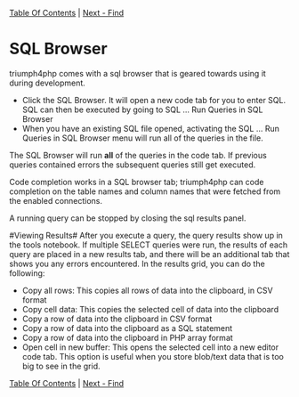 [Table Of Contents](/#toc) | [Next - Find](/find/)

# SQL Browser #

triumph4php comes with a sql browser that is geared towards
using it during development.

* Click the SQL Browser. It will open a new code tab for
  you to enter SQL.  SQL can then be executed by going to
  SQL ... Run Queries in SQL Browser
* When you have an existing SQL file opened, activating the 
  SQL ... Run Queries in SQL Browser menu will run all of the 
  queries in the file.

The SQL Browser will run **all** of the queries in the 
code tab. If previous queries contained errors
the subsequent queries still get executed.

Code completion works in a SQL browser tab; triumph4php
can code completion on the table names and column names that were
fetched from the enabled connections.

A running query can be stopped by closing the sql results
panel.

#Viewing Results#
After you execute a query, the query results show up in the
tools notebook.  If multiple SELECT queries were run, the results
of each query are placed in a new results tab, and there will be
an additional tab that shows you any errors encountered. In the
results grid, you can do the following:

* Copy all rows: This copies all rows of data into the clipboard,
  in CSV format
* Copy cell data: This copies the selected cell of data into the clipboard
* Copy a row of data into the clipboard in CSV format
* Copy a row of data into the clipboard as a SQL statement
* Copy a row of data into the clipboard in PHP array format
* Open cell in new buffer: This opens the selected cell into a new editor
  code tab.  This option is useful when you store blob/text data
  that is too big to see in the grid.


[Table Of Contents](/#toc) | [Next - Find](/find/)